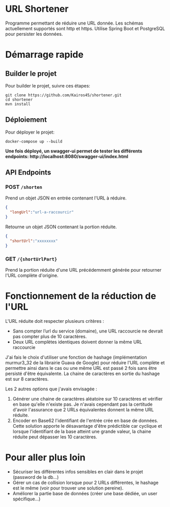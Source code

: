# URL Shortener

Programme permettant de réduire une URL donnée. Les schémas actuellement supportés sont http et https.
Utilise Spring Boot et PostgreSQL pour persister les données.

# Démarrage rapide

## Builder le projet

Pour builder le projet, suivre ces étapes:

```shell script
git clone https://github.com/Kairos45/shortener.git
cd shortener
mvn install
```

## Déploiement

Pour déployer le projet:

```shell script
docker-compose up --build
```
**Une fois déployé, un swagger-ui permet de tester les différents endpoints: http://localhost:8080/swagger-ui/index.html**

## API Endpoints

### POST `/shorten`
Prend un objet JSON en entrée contenant l'URL à réduire. 

```json
{
  "longUrl":"url-a-raccourcir"
}
```

Retourne un objet JSON contenant la portion réduite.

```json
{
  "shortUrl":"xxxxxxxx"
}
```

### GET `/{shortUrlPart}`

Prend la portion réduite d'une URL précédemment générée pour retourner l'URL complète d'origine.


# Fonctionnement de la réduction de l'URL

L'URL réduite doit respecter plusieurs critères :
* Sans compter l’url du service (domaine), une URL raccourcie ne devrait pas compter plus de 10 caractères.
* Deux URL complètes identiques doivent donner la même URL raccourcie

J'ai fais le choix d'utiliser une fonction de hashage (implémentation murmur3_32 de la librairie Guava de Google) pour réduire l'URL complète et permettre ainsi dans le cas ou une même URL est passé 2 fois sans être persisté d'être équivalente.
La chaine de caractères en sortie du hashage est sur 8 caractères.

Les 2 autres options que j'avais envisagée :
1. Générer une chaine de caractères aléatoire sur 10 caractères et vérifier en base qu'elle n'existe pas. Je n'avais cependant pas la certitude d'avoir l'assurance que 2 URLs équivalentes donnent la même URL réduite.
2. Encoder en Base62 l'identifiant de l'entrée crée en base de données. Cette solution apporte le désavantage d'être prédictible car cyclique et lorsque l'identifiant de la base atteint une grande valeur, la chaine réduite peut dépasser les 10 caractères.

# Pour aller plus loin
* Sécuriser les différentes infos sensibles en clair dans le projet (password de la db...)
* Gérer un cas de collision lorsque pour 2 URLs différentes, le hashage est le même (voir pour trouver une solution pereine).
* Améliorer la partie base de données (créer une base dédiée, un user spécifique...)

